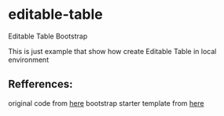 # editable-table
Editable Table Bootstrap

This is just example that show how create Editable Table in local environment

## Refferences:
original code from [here](https://mdbootstrap.com/docs/b4/jquery/tables/editable/)
bootstrap starter template from [here](https://getbootstrap.com/docs/4.4/getting-started/introduction/)
